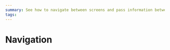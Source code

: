 ```yaml
---
summary: See how to navigate between screens and pass information between them.
tags: 
---
```


# Navigation